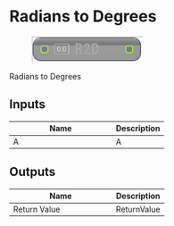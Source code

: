 # Radians to Degrees

<div align="left" data-full-width="false">

<figure><img src="Radians_to_Degrees.png" alt=""><figcaption></figcaption></figure>

</div>

Radians to Degrees

## Inputs

<table>
<thead><tr><th width="170">Name</th><th>Description</th></tr></thead>
<tbody>
<tr><td>A</td><td>A</td></tr>
</tbody>
</table>

## Outputs

<table>
<thead><tr><th width="170">Name</th><th>Description</th></tr></thead>
<tbody>
<tr><td>Return Value</td><td>ReturnValue</td></tr>
</tbody>
</table>